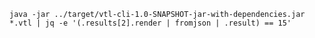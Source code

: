 `java -jar ../target/vtl-cli-1.0-SNAPSHOT-jar-with-dependencies.jar *.vtl | jq -e '(.results[2].render | fromjson | .result) == 15'`
